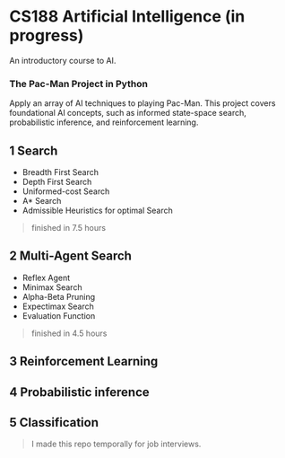 # CS188 Artificial Intelligence (in progress)
An introductory course to AI.

### The Pac-Man Project in Python
Apply an array of AI techniques to playing Pac-Man.
This project covers foundational AI concepts, such as informed state-space search, probabilistic inference, and reinforcement learning.

## 1  Search
* Breadth First Search
* Depth First Search
* Uniformed-cost Search
* A* Search
* Admissible Heuristics for optimal Search
> finished in 7.5 hours

## 2  Multi-Agent Search
* Reflex Agent
* Minimax Search
* Alpha-Beta Pruning
* Expectimax Search
* Evaluation Function
> finished in 4.5 hours

## 3  Reinforcement Learning

## 4  Probabilistic inference

## 5  Classification


> I made this repo temporally for job interviews.

